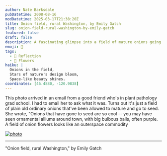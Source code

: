```yaml
---
author: Nate Barksdale
pubDatetime: 2008-08-16
modDatetime: 2025-03-17T21:38:20Z
title: Onion field, rural Washington, by Emily Gatch
slug: onion-field-rural-washington-by-emily-gatch
featured: false
draft: false
description: A fascinating glimpse into a field of mature onions going to seed, showcasing their unique floral structures. "Onions that have gone to seed are so cool -- you may have seen ornamental alliums around town, with big bulbous balls, often purple. A field of onion flowers looks like an outerspace commodity."
emoji: 🌌
tags:
  - 🌅 Reflection
  - 🌸 Flowers
haiku: |
  Onions in the field,  
  Stars of nature's design bloom,  
  Space-like beauty shines.
coordinates: [46.4880, -120.9838]
---
```


This photo arrived in an email from a good friend who's in plant pathology grad school. I had to email her to ask what it was. Turns out it's just a field of plain old ordinary onions that've been allowed to mature and go to seed. She wrote, "Onions that have gone to seed are so cool -- you may have seen ornamental alliums around town, with big bulbous balls, often purple. A field of onion flowers looks like an outerspace commodity

[![photo](http://culture-making.com/media/DSCF0073.jpg)](http://www.culture-making.com/post/601/)

---

"Onion field, rural Washington," by Emily Gatch

